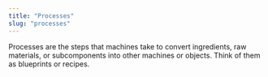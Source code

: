 ```yaml
---
title: "Processes"
slug: "processes"
---
```


Processes are the steps that machines take to convert ingredients, raw materials, or subcomponents into other machines or objects. Think of them as blueprints or recipes.